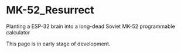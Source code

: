 # MK-52_Resurrect
Planting a ESP-32 brain into a long-dead Soviet MK-52 programmable calculator

This page is in early stage of development.
